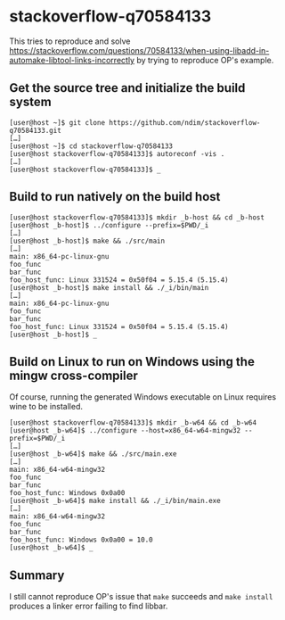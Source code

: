 stackoverflow-q70584133
=======================

This tries to reproduce and solve
https://stackoverflow.com/questions/70584133/when-using-libadd-in-automake-libtool-links-incorrectly by trying to reproduce OP's example.


Get the source tree and initialize the build system
---------------------------------------------------

    [user@host ~]$ git clone https://github.com/ndim/stackoverflow-q70584133.git
    […]
    [user@host ~]$ cd stackoverflow-q70584133
    [user@host stackoverflow-q70584133]$ autoreconf -vis .
    […]
    [user@host stackoverflow-q70584133]$ _


Build to run natively on the build host
---------------------------------------

    [user@host stackoverflow-q70584133]$ mkdir _b-host && cd _b-host
    [user@host _b-host]$ ../configure --prefix=$PWD/_i
    […]
    [user@host _b-host]$ make && ./src/main
    […]
    main: x86_64-pc-linux-gnu
    foo_func
    bar_func
    foo_host_func: Linux 331524 = 0x50f04 = 5.15.4 (5.15.4)
    [user@host _b-host]$ make install && ./_i/bin/main
    […]
    main: x86_64-pc-linux-gnu
    foo_func
    bar_func
    foo_host_func: Linux 331524 = 0x50f04 = 5.15.4 (5.15.4)
    [user@host _b-host]$ _


Build on Linux to run on Windows using the mingw cross-compiler
---------------------------------------------------------------

Of course, running the generated Windows executable on Linux requires
wine to be installed.

    [user@host stackoverflow-q70584133]$ mkdir _b-w64 && cd _b-w64
    [user@host _b-w64]$ ../configure --host=x86_64-w64-mingw32 --prefix=$PWD/_i
    […]
    [user@host _b-w64]$ make && ./src/main.exe
    […]
    main: x86_64-w64-mingw32
    foo_func
    bar_func
    foo_host_func: Windows 0x0a00
    [user@host _b-w64]$ make install && ./_i/bin/main.exe
    […]
    main: x86_64-w64-mingw32
    foo_func
    bar_func
    foo_host_func: Windows 0x0a00 = 10.0
    [user@host _b-w64]$ _


Summary
-------

I still cannot reproduce OP's issue that `make` succeeds and `make
install` produces a linker error failing to find libbar.
